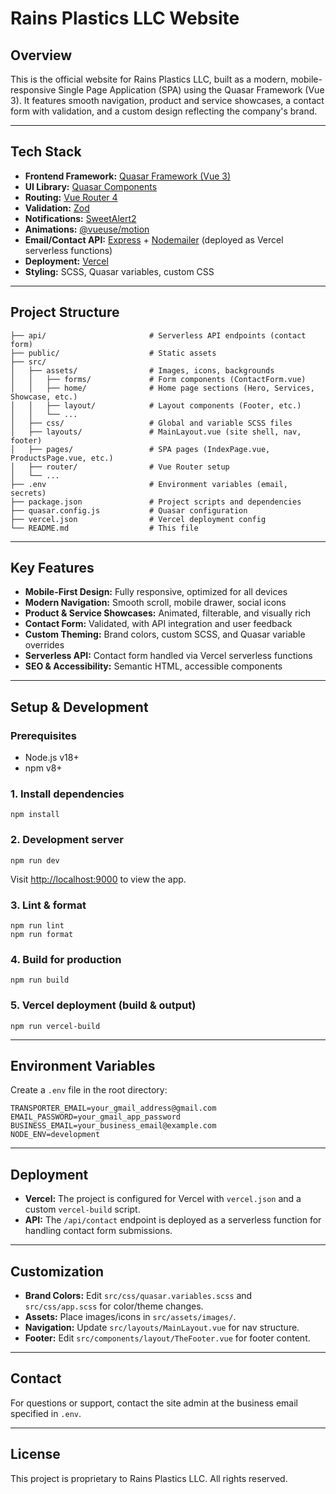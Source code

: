 # Rains Plastics LLC Website

## Overview

This is the official website for Rains Plastics LLC, built as a modern, mobile-responsive Single Page Application (SPA) using the Quasar Framework (Vue 3). It features smooth navigation, product and service showcases, a contact form with validation, and a custom design reflecting the company's brand.

---

## Tech Stack

- **Frontend Framework:** [Quasar Framework (Vue 3)](https://quasar.dev/)
- **UI Library:** [Quasar Components](https://quasar.dev/vue-components)
- **Routing:** [Vue Router 4](https://router.vuejs.org/)
- **Validation:** [Zod](https://zod.dev/)
- **Notifications:** [SweetAlert2](https://sweetalert2.github.io/)
- **Animations:** [@vueuse/motion](https://motion.vueuse.org/)
- **Email/Contact API:** [Express](https://expressjs.com/) + [Nodemailer](https://nodemailer.com/) (deployed as Vercel serverless functions)
- **Deployment:** [Vercel](https://vercel.com/)
- **Styling:** SCSS, Quasar variables, custom CSS

---

## Project Structure

```
├── api/                       # Serverless API endpoints (contact form)
├── public/                    # Static assets
├── src/
│   ├── assets/                # Images, icons, backgrounds
│   │   ├── forms/             # Form components (ContactForm.vue)
│   │   ├── home/              # Home page sections (Hero, Services, Showcase, etc.)
│   │   ├── layout/            # Layout components (Footer, etc.)
│   │   └── ...
│   ├── css/                   # Global and variable SCSS files
│   ├── layouts/               # MainLayout.vue (site shell, nav, footer)
│   ├── pages/                 # SPA pages (IndexPage.vue, ProductsPage.vue, etc.)
│   ├── router/                # Vue Router setup
│   └── ...
├── .env                       # Environment variables (email, secrets)
├── package.json               # Project scripts and dependencies
├── quasar.config.js           # Quasar configuration
├── vercel.json                # Vercel deployment config
└── README.md                  # This file
```

---

## Key Features

- **Mobile-First Design:** Fully responsive, optimized for all devices
- **Modern Navigation:** Smooth scroll, mobile drawer, social icons
- **Product & Service Showcases:** Animated, filterable, and visually rich
- **Contact Form:** Validated, with API integration and user feedback
- **Custom Theming:** Brand colors, custom SCSS, and Quasar variable overrides
- **Serverless API:** Contact form handled via Vercel serverless functions
- **SEO & Accessibility:** Semantic HTML, accessible components

---

## Setup & Development

### Prerequisites

- Node.js v18+
- npm v8+

### 1. Install dependencies

```
npm install
```

### 2. Development server

```
npm run dev
```

Visit [http://localhost:9000](http://localhost:9000) to view the app.

### 3. Lint & format

```
npm run lint
npm run format
```

### 4. Build for production

```
npm run build
```

### 5. Vercel deployment (build & output)

```
npm run vercel-build
```

---

## Environment Variables

Create a `.env` file in the root directory:

```
TRANSPORTER_EMAIL=your_gmail_address@gmail.com
EMAIL_PASSWORD=your_gmail_app_password
BUSINESS_EMAIL=your_business_email@example.com
NODE_ENV=development
```

---

## Deployment

- **Vercel:** The project is configured for Vercel with `vercel.json` and a custom `vercel-build` script.
- **API:** The `/api/contact` endpoint is deployed as a serverless function for handling contact form submissions.

---

## Customization

- **Brand Colors:** Edit `src/css/quasar.variables.scss` and `src/css/app.scss` for color/theme changes.
- **Assets:** Place images/icons in `src/assets/images/`.
- **Navigation:** Update `src/layouts/MainLayout.vue` for nav structure.
- **Footer:** Edit `src/components/layout/TheFooter.vue` for footer content.

---

## Contact

For questions or support, contact the site admin at the business email specified in `.env`.

---

## License

This project is proprietary to Rains Plastics LLC. All rights reserved.
